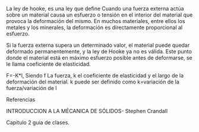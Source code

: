La ley de hooke, es una ley que define Cuando una fuerza externa actúa
sobre un material causa un esfuerzo o tensión en el interior del material que provoca la deformación
del mismo. En muchos materiales, entre ellos los metales y los minerales, la deformación es
directamente proporcional al esfuerzo.




Si la fuerza
externa supera un determinado valor, el material puede quedar deformado permanentemente, y la
ley de Hooke ya no es válida. Este punto donde el material está en máximo esfuerzo posible antes de deformarse, se le llama coeficiente de elasticidad.


F=-K*l, Siendo f La fuerza, k el coeficiente de elasticidad y el largo de la deformación del material.
k puede ser definido como k=variación de la fuerza/variación de l




Referencias

INTRODUCCION A LA MÉCANICA DE SÓLIDOS- Stephen Crandall


Capitulo 2 guia de clases.

